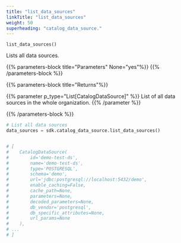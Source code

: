 ```yaml
---
title: "list_data_sources"
linkTitle: "list_data_sources"
weight: 50
superheading: "catalog_data_source."
---
```




``list_data_sources()``

Lists all data sources.


{{% parameters-block title="Parameters" None="yes"%}}
{{% /parameters-block %}}

{{% parameters-block title="Returns"%}}

{{% parameter p_type="List[CatalogDataSource]" %}}
List of all data sources in the whole organization.
{{% /parameter %}}

{{% /parameters-block %}}

```Python
# List all data sources
data_sources = sdk.catalog_data_source.list_data_sources()


# [
#    CatalogDataSource(
#        id='demo-test-ds',
#        name='demo-test-ds',
#        type='POSTGRESQL',
#        schema='demo',
#        url='jdbc:postgresql://localhost:5432/demo',
#        enable_caching=False,
#        cache_path=None,
#        parameters=None,
#        decoded_parameters=None,
#        db_vendor='postgresql',
#        db_specific_attributes=None,
#        url_params=None
#    ),
# ...
# ]
```
